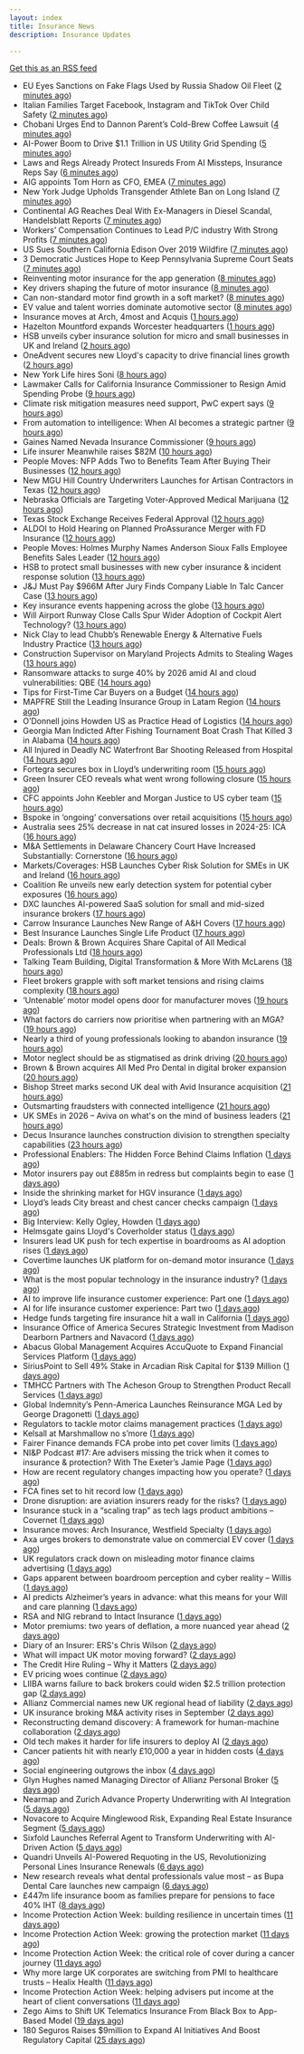 ```yaml
---
layout: index
title: Insurance News
description: Insurance Updates

---
```


[Get this as an RSS feed](/insurance.rss)

<!-- news_marker starts -->
- EU Eyes Sanctions on Fake Flags Used by Russia Shadow Oil Fleet ([2 minutes ago](https://www.insurancejournal.com/news/international/2025/10/08/842929.htm))
- Italian Families Target Facebook, Instagram and TikTok Over Child Safety ([2 minutes ago](https://www.insurancejournal.com/news/international/2025/10/08/842917.htm))
- Chobani Urges End to Dannon Parent’s Cold-Brew Coffee Lawsuit ([4 minutes ago](https://www.insurancejournal.com/news/national/2025/10/08/842997.htm))
- AI-Power Boom to Drive $1.1 Trillion in US Utility Grid Spending ([5 minutes ago](https://www.insurancejournal.com/news/national/2025/10/08/843000.htm))
- Laws and Regs Already Protect Insureds From AI Missteps, Insurance Reps Say ([6 minutes ago](https://www.insurancejournal.com/news/southeast/2025/10/08/843012.htm))
- AIG appoints Tom Horn as CFO, EMEA ([7 minutes ago](https://www.reinsurancene.ws/aig-appoints-tom-horn-as-cfo-emea/))
- New York Judge Upholds Transgender Athlete Ban on Long Island ([7 minutes ago](https://www.insurancejournal.com/news/east/2025/10/08/843031.htm))
- Continental AG Reaches Deal With Ex-Managers in Diesel Scandal, Handelsblatt Reports ([7 minutes ago](https://www.insurancejournal.com/news/international/2025/10/08/842940.htm))
- Workers’ Compensation Continues to Lead P/C industry With Strong Profits ([7 minutes ago](https://www.insurancejournal.com/news/national/2025/10/08/843018.htm))
- US Sues Southern California Edison Over 2019 Wildfire ([7 minutes ago](https://www.insurancejournal.com/news/west/2025/10/08/843007.htm))
- 3 Democratic Justices Hope to Keep Pennsylvania Supreme Court Seats ([7 minutes ago](https://www.insurancejournal.com/news/national/2025/10/08/843034.htm))
- Reinventing motor insurance for the app generation ([8 minutes ago](https://www.postonline.co.uk/personal/7959016/reinventing-motor-insurance-for-the-app-generation))
- Key drivers shaping the future of motor insurance ([8 minutes ago](https://www.postonline.co.uk/personal/7958989/key-drivers-shaping-the-future-of-motor-insurance))
- Can non-standard motor find growth in a soft market? ([8 minutes ago](https://www.postonline.co.uk/broker/7958948/can-non-standard-motor-find-growth-in-a-soft-market))
- EV value and talent worries dominate automotive sector ([8 minutes ago](https://www.postonline.co.uk/news/7959159/ev-value-and-talent-worries-dominate-automotive-sector))
- Insurance moves at Arch, 4most and Acquis ([1 hours ago](https://www.insurancebusinessmag.com/uk/news/breaking-news/insurance-moves-at-arch-4most-and-acquis-552264.aspx))
- Hazelton Mountford expands Worcester headquarters ([1 hours ago](https://www.insurancebusinessmag.com/uk/news/breaking-news/hazelton-mountford-expands-worcester-headquarters-552263.aspx))
- HSB unveils cyber insurance solution for micro and small businesses in UK and Ireland ([2 hours ago](https://www.insurancebusinessmag.com/uk/news/breaking-news/hsb-unveils-cyber-insurance-solution-for-micro-and-small-businesses-in-uk-and-ireland-552258.aspx))
- OneAdvent secures new Lloyd's capacity to drive financial lines growth ([2 hours ago](https://www.insurancebusinessmag.com/uk/news/breaking-news/oneadvent-secures-new-lloyds-capacity-to-drive-financial-lines-growth-552257.aspx))
- New York Life hires Soni ([8 hours ago](https://www.dig-in.com/news/new-york-life-hires-soni))
- Lawmaker Calls for California Insurance Commissioner to Resign Amid Spending Probe ([9 hours ago](https://www.insurancejournal.com/news/west/2025/10/07/842992.htm))
- Climate risk mitigation measures need support, PwC expert says ([9 hours ago](https://www.dig-in.com/news/pwc-expert-climate-risk-mitigation-needs-more-support))
- From automation to intelligence: When AI becomes a strategic partner ([9 hours ago](https://www.dig-in.com/opinion/when-ai-becomes-a-strategic-partner))
- Gaines Named Nevada Insurance Commissioner ([9 hours ago](https://www.insurancejournal.com/news/west/2025/10/07/842989.htm))
- Life insurer Meanwhile raises $82M ([10 hours ago](https://www.dig-in.com/articles/life-insurer-meanwhile-raises-82m))
- People Moves: NFP Adds Two to Benefits Team After Buying Their Businesses ([12 hours ago](https://www.insurancejournal.com/news/east/2025/10/07/842534.htm))
- New MGU Hill Country Underwriters Launches for Artisan Contractors in Texas ([12 hours ago](https://www.insurancejournal.com/news/southcentral/2025/10/07/842976.htm))
- Nebraska Officials are Targeting Voter-Approved Medical Marijuana ([12 hours ago](https://www.insurancejournal.com/news/midwest/2025/10/07/842973.htm))
- Texas Stock Exchange Receives Federal Approval ([12 hours ago](https://www.insurancejournal.com/news/southcentral/2025/10/07/842970.htm))
- ALDOI to Hold Hearing on Planned ProAssurance Merger with FD Insurance ([12 hours ago](https://www.insurancejournal.com/news/southeast/2025/10/07/842959.htm))
- People Moves: Holmes Murphy Names Anderson Sioux Falls Employee Benefits Sales Leader ([12 hours ago](https://www.insurancejournal.com/news/midwest/2025/10/07/842952.htm))
- HSB to protect small businesses with new cyber insurance & incident response solution ([13 hours ago](https://www.reinsurancene.ws/hsb-to-protect-small-businesses-with-new-cyber-insurance-incident-response-solution/))
- J&J Must Pay $966M After Jury Finds Company Liable In Talc Cancer Case ([13 hours ago](https://www.insurancejournal.com/news/west/2025/10/07/842945.htm))
- Key insurance events happening across the globe ([13 hours ago](https://www.insurancebusinessmag.com/uk/guides/key-insurance-events-happening-across-the-globe-552213.aspx))
- Will Airport Runway Close Calls Spur Wider Adoption of Cockpit Alert Technology? ([13 hours ago](https://www.insurancejournal.com/news/national/2025/10/07/842942.htm))
- Nick Clay to lead Chubb’s Renewable Energy & Alternative Fuels Industry Practice ([13 hours ago](https://www.reinsurancene.ws/nick-clay-to-lead-chubbs-renewable-energy-alternative-fuels-industry-practice/))
- Construction Supervisor on Maryland Projects Admits to Stealing Wages ([13 hours ago](https://www.insurancejournal.com/news/east/2025/10/07/842317.htm))
- Ransomware attacks to surge 40% by 2026 amid AI and cloud vulnerabilities: QBE ([14 hours ago](https://www.reinsurancene.ws/ransomware-attacks-to-surge-40-by-2026-amid-ai-and-cloud-vulnerabilities-qbe/))
- Tips for First-Time Car Buyers on a Budget ([14 hours ago](https://insurance-edge.net/2025/10/07/tips-for-first-time-car-buyers-on-a-budget/))
- MAPFRE Still the Leading Insurance Group in Latam Region ([14 hours ago](https://insurance-edge.net/2025/10/07/mapfre-still-the-leading-insurance-group-in-latam-region/))
- O’Donnell joins Howden US as Practice Head of Logistics ([14 hours ago](https://www.reinsurancene.ws/odonnell-joins-howden-us-as-practice-head-of-logistics/))
- Georgia Man Indicted After Fishing Tournament Boat Crash That Killed 3 in Alabama ([14 hours ago](https://www.insurancejournal.com/news/southeast/2025/10/07/842925.htm))
- All Injured in Deadly NC Waterfront Bar Shooting Released from Hospital ([14 hours ago](https://www.insurancejournal.com/news/southeast/2025/10/07/842919.htm))
- Fortegra secures box in Lloyd’s underwriting room ([15 hours ago](https://www.reinsurancene.ws/fortegra-secures-box-in-lloyds-underwriting-room/))
- Green Insurer CEO reveals what went wrong following closure ([15 hours ago](https://www.postonline.co.uk/broker/7959190/green-insurer-ceo-reveals-what-went-wrong-following-closure))
- CFC appoints John Keebler and Morgan Justice to US cyber team ([15 hours ago](https://www.reinsurancene.ws/cfc-appoints-john-keebler-and-morgan-justice-to-us-cyber-team/))
- Bspoke in ‘ongoing’ conversations over retail acquisitions ([15 hours ago](https://www.postonline.co.uk/news/7959188/bspoke-in-%E2%80%98ongoing%E2%80%99-conversations-over-retail-acquisitions))
- Australia sees 25% decrease in nat cat insured losses in 2024-25: ICA ([16 hours ago](https://www.reinsurancene.ws/australia-sees-25-decrease-in-nat-cat-insured-losses-in-2024-25-ica/))
- M&A Settlements in Delaware Chancery Court Have Increased Substantially: Cornerstone ([16 hours ago](https://www.insurancejournal.com/news/east/2025/10/07/842901.htm))
- Markets/Coverages: HSB Launches Cyber Risk Solution for SMEs in UK and Ireland ([16 hours ago](https://www.insurancejournal.com/news/international/2025/10/07/842896.htm))
- Coalition Re unveils new early detection system for potential cyber exposures ([16 hours ago](https://www.reinsurancene.ws/coalition-re-unveils-new-early-detection-system-for-potential-cyber-exposures/))
- DXC launches AI-powered SaaS solution for small and mid-sized insurance brokers ([17 hours ago](https://www.reinsurancene.ws/dxc-launches-ai-powered-saas-solution-for-small-and-mid-sized-insurance-brokers/))
- Carrow Insurance Launches New Range of A&H Covers ([17 hours ago](https://insurance-edge.net/2025/10/07/carrow-insurance-launches-new-range-of-ah-covers/))
- Best Insurance Launches Single Life Product ([17 hours ago](https://insurance-edge.net/2025/10/07/best-insurance-launches-single-life-product/))
- Deals: Brown & Brown Acquires Share Capital of All Medical Professionals Ltd ([18 hours ago](https://insurance-edge.net/2025/10/07/deals-brown-brown-acquires-share-capital-of-all-medical-professionals-ltd/))
- Talking Team Building, Digital Transformation & More With McLarens ([18 hours ago](https://insurance-edge.net/2025/10/07/talking-team-building-digital-transformation-more-with-mclarens/))
- Fleet brokers grapple with soft market tensions and rising claims complexity ([18 hours ago](https://www.insurancebusinessmag.com/uk/news/auto-motor/fleet-brokers-grapple-with-soft-market-tensions-and-rising-claims-complexity-552167.aspx))
- ‘Untenable’ motor model opens door for manufacturer moves ([19 hours ago](https://www.postonline.co.uk/personal/7958322/%E2%80%98untenable%E2%80%99-motor-model-opens-door-for-manufacturer-moves))
- What factors do carriers now prioritise when partnering with an MGA? ([19 hours ago](https://www.insurancebusinessmag.com/uk/tv/what-factors-do-carriers-now-prioritise-when-partnering-with-an-mga-552166.aspx))
- Nearly a third of young professionals looking to abandon insurance ([19 hours ago](https://www.postonline.co.uk/people/7959183/nearly-a-third-of-young-professionals-looking-to-abandon-insurance))
- Motor neglect should be as stigmatised as drink driving ([20 hours ago](https://www.postonline.co.uk/news/7959053/motor-neglect-should-be-as-stigmatised-as-drink-driving))
- Brown & Brown acquires All Med Pro Dental in digital broker expansion ([20 hours ago](https://www.insurancebusinessmag.com/uk/news/mergers-acquisitions/brown-and-brown-acquires-all-med-pro-dental-in-digital-broker-expansion-552151.aspx))
- Bishop Street marks second UK deal with Avid Insurance acquisition ([21 hours ago](https://www.insurancebusinessmag.com/uk/news/mergers-acquisitions/bishop-street-marks-second-uk-deal-with-avid-insurance-acquisition-552149.aspx))
- Outsmarting fraudsters with connected intelligence ([21 hours ago](https://www.postonline.co.uk/market-access/7958300/outsmarting-fraudsters-with-connected-intelligence))
- UK SMEs in 2026 – Aviva on what's on the mind of business leaders ([21 hours ago](https://www.insurancebusinessmag.com/uk/news/sme/uk-smes-in-2026--aviva-on-whats-on-the-mind-of-business-leaders-552148.aspx))
- Decus Insurance launches construction division to strengthen specialty capabilities ([23 hours ago](https://www.insurancebusinessmag.com/uk/news/construction-engineering/decus-insurance-launches-construction-division-to-strengthen-specialty-capabilities-552105.aspx))
- Professional Enablers: The Hidden Force Behind Claims Inflation ([1 days ago](https://www.postonline.co.uk/claims/7958937/professional-enablers-the-hidden-force-behind-claims-inflation))
- Motor insurers pay out £885m in redress but complaints begin to ease ([1 days ago](https://www.postonline.co.uk/regulation/7958936/motor-insurers-pay-out-%C2%A3885m-in-redress-but-complaints-begin-to-ease))
- Inside the shrinking market for HGV insurance ([1 days ago](https://www.postonline.co.uk/commercial/7959038/inside-the-shrinking-market-for-hgv-insurance))
- Lloyd’s leads City breast and chest cancer checks campaign ([1 days ago](https://www.postonline.co.uk/lloyd%E2%80%99slondon/7959180/lloyd%E2%80%99s-leads-city-breast-and-chest-cancer-checks-campaign))
- Big Interview: Kelly Ogley, Howden ([1 days ago](https://www.postonline.co.uk/broker/7959082/big-interview-kelly-ogley-howden))
- Helmsgate gains Lloyd's Coverholder status ([1 days ago](https://www.insurancebusinessmag.com/uk/news/breaking-news/helmsgate-gains-lloyds-coverholder-status-552100.aspx))
- Insurers lead UK push for tech expertise in boardrooms as AI adoption rises ([1 days ago](https://www.insurancebusinessmag.com/uk/news/technology/insurers-lead-uk-push-for-tech-expertise-in-boardrooms-as-ai-adoption-rises-552102.aspx))
- Covertime launches UK platform for on-demand motor insurance ([1 days ago](https://www.insurancebusinessmag.com/uk/news/auto-motor/covertime-launches-uk-platform-for-ondemand-motor-insurance-552108.aspx))
- What is the most popular technology in the insurance industry? ([1 days ago](https://www.dig-in.com/news/the-state-of-insurance-technology-ai-in-exclusive-research))
- AI to improve life insurance customer experience: Part one ([1 days ago](https://www.dig-in.com/news/ai-to-improve-life-insurance-customer-experience-part-one))
- AI for life insurance customer experience: Part two ([1 days ago](https://www.dig-in.com/news/ai-for-life-insurance-customer-experience-part-two))
- Hedge funds targeting fire insurance hit a wall in California ([1 days ago](https://www.dig-in.com/articles/hedge-funds-targeting-fire-insurance-hit-wall-in-california))
- Insurance Office of America Secures Strategic Investment from Madison Dearborn Partners and Navacord ([1 days ago](https://www.insurtechinsights.com/insurance-office-of-america-secures-strategic-investment-from-madison-dearborn-partners-and-navacord/))
- Abacus Global Management Acquires AccuQuote to Expand Financial Services Platform ([1 days ago](https://www.insurtechinsights.com/abacus-global-management-acquires-accuquote-to-expand-financial-services-platform/))
- SiriusPoint to Sell 49% Stake in Arcadian Risk Capital for $139 Million ([1 days ago](https://www.insurtechinsights.com/siriuspoint-to-sell-49-stake-in-arcadian-risk-capital-for-139-million/))
- TMHCC Partners with The Acheson Group to Strengthen Product Recall Services ([1 days ago](https://www.insurtechinsights.com/tmhcc-partners-with-the-acheson-group-to-strengthen-product-recall-services/))
- Global Indemnity’s Penn-America Launches Reinsurance MGA Led by George Dragonetti ([1 days ago](https://www.insurtechinsights.com/global-indemnitys-penn-america-launches-reinsurance-mga-led-by-george-dragonetti/))
- Regulators to tackle motor claims management practices ([1 days ago](https://www.postonline.co.uk/news/7959177/regulators-to-tackle-motor-claims-management-practices))
- Kelsall at Marshmallow no s’more ([1 days ago](https://www.postonline.co.uk/news/7959173/kelsall-at-marshmallow-no-s%E2%80%99more))
- Fairer Finance demands FCA probe into pet cover limits ([1 days ago](https://www.postonline.co.uk/news/7959176/fairer-finance-demands-fca-probe-into-pet-cover-limits))
- NI&P Podcast #17: Are advisers missing the trick when it comes to insurance & protection? With The Exeter’s Jamie Page ([1 days ago](https://ifamagazine.com/nip-podcast-17-are-advisers-missing-the-trick-when-it-comes-to-insurance-protection-with-the-exeters-jamie-page/))
- How are recent regulatory changes impacting how you operate? ([1 days ago](https://www.insurancebusinessmag.com/uk/tv/how-are-recent-regulatory-changes-impacting-how-you-operate-552024.aspx))
- FCA fines set to hit record low ([1 days ago](https://www.postonline.co.uk/regulation/7958086/fca-fines-set-to-hit-record-low))
- Drone disruption: are aviation insurers ready for the risks? ([1 days ago](https://www.insurancebusinessmag.com/uk/news/technology/drone-disruption-are-aviation-insurers-ready-for-the-risks-551921.aspx))
- Insurance stuck in a “scaling trap” as tech lags product ambitions – Covernet ([1 days ago](https://www.insurancebusinessmag.com/uk/news/technology/insurance-stuck-in-a-scaling-trap-as-tech-lags-product-ambitions--covernet-552012.aspx))
- Insurance moves: Arch Insurance, Westfield Specialty ([1 days ago](https://www.insurancebusinessmag.com/uk/news/breaking-news/insurance-moves-arch-insurance-westfield-specialty-552010.aspx))
- Axa urges brokers to demonstrate value on commercial EV cover ([1 days ago](https://www.postonline.co.uk/commercial/7958880/axa-urges-brokers-to-demonstrate-value-on-commercial-ev-cover))
- UK regulators crack down on misleading motor finance claims advertising ([1 days ago](https://www.insurancebusinessmag.com/uk/news/claims/uk-regulators-crack-down-on-misleading-motor-finance-claims-advertising-552009.aspx))
- Gaps apparent between boardroom perception and cyber reality – Willis ([1 days ago](https://www.insurancebusinessmag.com/uk/news/cyber/gaps-apparent-between-boardroom-perception-and-cyber-reality--willis-552001.aspx))
- AI predicts Alzheimer’s years in advance: what this means for your Will and care planning ([1 days ago](https://ifamagazine.com/ai-predicts-alzheimers-years-in-advance-what-this-means-for-your-will-and-care-planning/))
- RSA and NIG rebrand to Intact Insurance ([1 days ago](https://www.insurancebusinessmag.com/uk/news/breaking-news/rsa-and-nig-rebrand-to-intact-insurance-551954.aspx))
- Motor premiums: two years of deflation, a more nuanced year ahead ([2 days ago](https://www.postonline.co.uk/personal/7959031/motor-premiums-two-years-of-deflation-a-more-nuanced-year-ahead))
- Diary of an Insurer: ERS's Chris Wilson ([2 days ago](https://www.postonline.co.uk/personal/7958859/diary-of-an-insurer-erss-chris-wilson))
- What will impact UK motor moving forward? ([2 days ago](https://www.postonline.co.uk/personal/7959030/what-will-impact-uk-motor-moving-forward))
- The Credit Hire Ruling – Why it Matters ([2 days ago](https://www.postonline.co.uk/regulation/7958318/the-credit-hire-ruling-%E2%80%93-why-it-matters))
- EV pricing woes continue ([2 days ago](https://www.postonline.co.uk/regulation/7958938/ev-pricing-woes-continue))
- LIIBA warns failure to back brokers could widen $2.5 trillion protection gap ([2 days ago](https://www.insurancebusinessmag.com/uk/news/technology/liiba-warns-failure-to-back-brokers-could-widen-2-5-trillion-protection-gap-551957.aspx))
- Allianz Commercial names new UK regional head of liability ([2 days ago](https://www.insurancebusinessmag.com/uk/news/breaking-news/allianz-commercial-names-new-uk-regional-head-of-liability-551955.aspx))
- UK insurance broking M&A activity rises in September ([2 days ago](https://www.insurancebusinessmag.com/uk/news/mergers-acquisitions/uk-insurance-broking-manda-activity-rises-in-september-551953.aspx))
- Reconstructing demand discovery: A framework for human-machine collaboration ([2 days ago](https://www.dig-in.com/opinion/reconstructing-demand-discovery))
- Old tech makes it harder for life insurers to deploy AI ([2 days ago](https://www.dig-in.com/news/old-tech-makes-it-harder-for-life-insurers-to-deploy-ai))
- Cancer patients hit with nearly £10,000 a year in hidden costs ([4 days ago](https://ifamagazine.com/cancer-patients-hit-with-nearly-10000-a-year-in-hidden-costs/))
- Social engineering outgrows the inbox ([4 days ago](https://www.insurancebusinessmag.com/uk/news/cyber/social-engineering-outgrows-the-inbox-551287.aspx))
- Glyn Hughes named Managing Director of Allianz Personal Broker ([5 days ago](https://www.insurtechinsights.com/glyn-hughes-named-managing-director-of-allianz-personal-broker/))
- Nearmap and Zurich Advance Property Underwriting with AI Integration ([5 days ago](https://www.insurtechinsights.com/nearmap-and-zurich-advance-property-underwriting-with-ai-integration/))
- Novacore to Acquire Minglewood Risk, Expanding Real Estate Insurance Segment ([5 days ago](https://www.insurtechinsights.com/novacore-to-acquire-minglewood-risk-expanding-real-estate-insurance-segment/))
- Sixfold Launches Referral Agent to Transform Underwriting with AI-Driven Action ([5 days ago](https://www.insurtechinsights.com/sixfold-launches-referral-agent-to-transform-underwriting-with-ai-driven-action/))
- Quandri Unveils AI-Powered Requoting in the US, Revolutionizing Personal Lines Insurance Renewals ([6 days ago](https://www.insurtechinsights.com/quandri-unveils-ai-powered-requoting-in-the-us-revolutionizing-personal-lines-insurance-renewals/))
- New research reveals what dental professionals value most – as Bupa Dental Care launches new campaign ([6 days ago](https://ifamagazine.com/new-research-reveals-what-dental-professionals-value-most-as-bupa-dental-care-launches-new-campaign/))
- £447m life insurance boom as families prepare for pensions to face 40% IHT ([8 days ago](https://ifamagazine.com/447m-life-insurance-boom-as-families-prepare-for-pensions-to-face-40-iht/))
- Income Protection Action Week: building resilience in uncertain times ([11 days ago](https://ifamagazine.com/income-protection-action-week-building-resilience-in-uncertain-times/))
- Income Protection Action Week: growing the protection market ([11 days ago](https://ifamagazine.com/income-protection-action-week-growing-the-protection-market/))
- Income Protection Action Week: the critical role of cover during a cancer journey ([11 days ago](https://ifamagazine.com/income-protection-action-week-the-critical-role-of-cover-during-a-cancer-journey/))
- Why more large UK corporates are switching from PMI to healthcare trusts – Healix Health ([11 days ago](https://ifamagazine.com/why-more-large-uk-corporates-are-switching-from-pmi-to-healthcare-trusts-healix-health/))
- Income Protection Action Week: helping advisers put income at the heart of client conversations ([11 days ago](https://ifamagazine.com/income-protection-action-week-helping-advisers-put-income-at-the-heart-of-client-conversations/))
- Zego Aims to Shift UK Telematics Insurance From Black Box to App-Based Model ([19 days ago](https://thefintechtimes.com/zego-aims-to-shift-uk-telematics-insurance-from-black-box-to-app-based-model/))
- 180 Seguros Raises $9million to Expand AI Initiatives And Boost Regulatory Capital ([25 days ago](https://thefintechtimes.com/180-seguros-raises-9m-to-expand-ai-initiatives-and-boost-regulatory-capital/))

<!-- news_marker ends -->